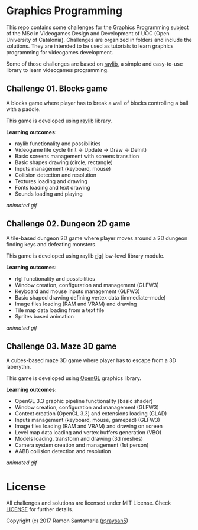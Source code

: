 # Graphics Programming
This repo contains some challenges for the Graphics Programming subject of the MSc in Videogames Design and Development of UOC (Open University of Catalonia). Challenges are organized in folders and include the solutions. They are intended to be used as tutorials to learn graphics programming for videogames development.

Some of those challenges are based on [raylib](http://www.raylib.com/), a simple and easy-to-use library to learn videogames programming.

## Challenge 01. Blocks game

A blocks game where player has to break a wall of blocks controlling a ball with a paddle.

This game is developed using [raylib](http://www.raylib.com/) library.

**Learning outcomes:**
 - raylib functionality and possibilities
 - Videogame life cycle (Init -> Update -> Draw -> DeInit)
 - Basic screens management with screens transition
 - Basic shapes drawing (circle, rectangle)
 - Inputs management (keyboard, mouse)
 - Collision detection and resolution
 - Textures loading and drawing
 - Fonts loading and text drawing
 - Sounds loading and playing

*animated gif*

## Challenge 02. Dungeon 2D game

A tile-based dungeon 2D game where player moves around a 2D dungeon finding keys and defeating monsters.

This game is developed using raylib [rlgl](https://github.com/raysan5/raylib/blob/develop/src/rlgl.c) low-level library module.

**Learning outcomes:**
 - rlgl functionality and possibilities
 - Window creation, configuration and management (GLFW3)
 - Keyboard and mouse inputs management (GLFW3)
 - Basic shaped drawing defining vertex data (immediate-mode)
 - Image files loading (RAM and VRAM) and drawing
 - Tile map data loading from a text file
 - Sprites based animation

*animated gif*


## Challenge 03. Maze 3D game

A cubes-based maze 3D game where player has to escape from a 3D laberythn.

This game is developed using [OpenGL](https://en.wikipedia.org/wiki/OpenGL) graphics library.

**Learning outcomes:**
 - OpenGL 3.3 graphic pipeline functionality (basic shader)
 - Window creation, configuration and management (GLFW3)
 - Context creation (OpenGL 3.3) and extensions loading (GLAD)
 - Inputs management (keyboard, mouse, gamepad) (GLFW3)
 - Image files loading (RAM and VRAM) and drawing on screen
 - Level map data loading and vertex buffers generation (VBO)
 - Models loading, transform and drawing (3d meshes)
 - Camera system creation and management (1st person)
 - AABB collision detection and resolution

*animated gif*

# License

All challenges and solutions are licensed under MIT License. Check [LICENSE](LICENSE) for further details.

Copyright (c) 2017 Ramon Santamaria ([@raysan5](https://twitter.com/raysan5))
